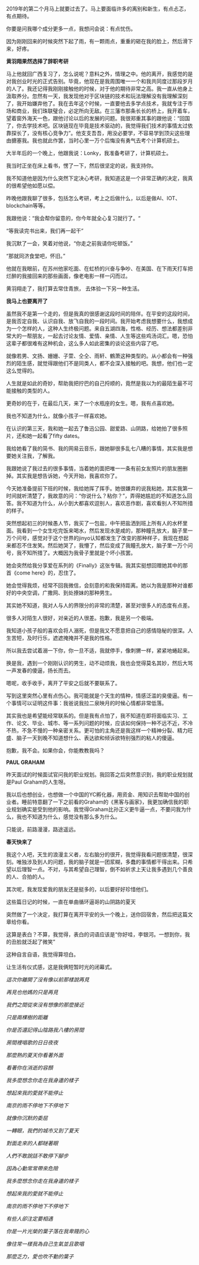 2019年的第二个月马上就要过去了。马上要面临许多的离别和新生，有点忐忑，有点期待。

你要是问我哪个成分更多一点，我想问会说：有点忧伤。

因为刚刚回来的时候突然下起了雨，有一颗雨点，重重的砸在我的脸上，然后滑下来，好疼。


**黄羽翔果然选择了辞职考研**

马上他就回广西复习了，怎么说呢？意料之外，情理之中。他的离开，我感觉的是对我创业时光的正式告别。毕竟，他现在是我周围唯一一个和我共同度过那段岁月的人了。我还记得我刚刚接触他的时候，对于他的期待非常之高。我一直从他身上汲取养分。忽然有一天，我发现他对于区块链的技术和玩法理解没有我理解深刻了，我开始嫌弃他了。我在去年这个时候，一直要他去多学点技术，我就专注于市场和商业，我们珠联璧合，必定所向无敌。在三藩市那条长长的桥上，我开着车，望着窗外海天一色，跟他讨论以后的发展的问题。我很郑重其事的跟他说：“回国了，你去学技术吧。区块链现在毕竟是技术驱动的，我觉得我们技术的事情太过依靠探长了，没有核心竞争力”。他支支吾吾，用没必要学，不容易学到顶尖这些理由搪塞我。我也就此作罢，当时心里一万个后悔没有勇气去考个计算机硕士。

大半年后的一个晚上，他跟我说：Lonky，我准备考研了，计算机硕士。

我当时正坐在床上看书，愣了一下，然后很坚定的说，我支持你。

我不知道他是因为什么突然下定决心考研，我知道这是一个非常正确的决定，我真的很希望他如愿以偿。

昨晚他跟我聊了很多，包括怎么考研，考上之后做什么，以后是做AI、IOT、blockchain等等。

我跟他说：“我会帮你留意的，你今年就全心复习就行了。“

“等我读完书出来，我们再一起干”

我沉默了一会，笑着对他说，“你走之前我请你吃顿饭。”

“那就同济食堂吧，怀旧。”

他就在我眼前，在苏州他家吃面、在虹桥的兴奋与争吵、在美国、在下雨天打车把烂醉的我接回来的那些画面，像老电影一样一闪而过。

黄羽翔走了，我打算去常住青旅， 去体验一下另一种生活。

**我马上也要离开了**

虽然我不是第一个走的，但是我真的很感谢这段时间的陪伴。在平安的这段时间，是我否定自我、认识自我、放飞自我的一段时间。我开始考虑我想要什么，我想成为一个怎样的人，这种人生终极问题。来自五湖四海，性格、经历、想法都差别非常大的一帮朋友，一起去讨论友情、爱情、亲情、人生等这些鸡汤词汇。嗯，恐怕这辈子都很难有这种机会，这么多人如此密集的谈论这些内容了吧。

就像若男、文扬、姗姗、子萱、仝仝、雨轩、鶴萧这种类型的。从小都会有一种强烈的陌生感，就觉得跟他们不是同类人，都不会深入接触的吧。我想，他们也一定这么觉得的。

人生就是如此的奇妙，帮助我把拧巴的自己捋顺的，竟然是我以为的最陌生最不可能接触的类型的人。

更奇妙的在于，在最后几天，来了一个水瓶座的女生。嗯，我有点喜欢她。

我也不知道为什么，就像小孩子一样喜欢她。

在认识的第三天，我和她一起去了鲁迅公园、甜爱路、山阴路，给她拍了很多照片，还和她一起看了fifty dates。

我给她看了我的简书、我的网易云音乐，跟她聊很多乱七八糟的事情，其实我是想要她关注我，了解我。

我跟她说了我过去的很多事情，当着她的面把唯一一条有前女友照片的朋友圈删掉。其实我是想告诉她，今天开始，我喜欢你了。

今天她准备提前下班的时候，我给她挥了挥手。她很嫌弃的说我粘她，其实我第一时间就听清楚了，我故意的问：“你说什么？粘你？”，弄得她尴尬的不知道怎么回答。我不知道为什么，从小到大都喜欢逗别人，喜欢恶作剧，喜欢看别人不知所措的样子。

突然想起初三的时候愚人节，我买了一包盐，中午把盐洒到班上所有人的水杯里面。我看到一个女生吃完饭来喝水，然后发现水是咸的，那种瞳孔放大，脑子里一万个问号，感觉对于这个世界的jinyo认知都发生了改变的那种样子，我现在想起来都忍不住发笑。然后她哭了，我懵了，然后变成了我瞳孔放大，脑子里一万个问号，我不知所措了。大概因为我骨子里就是个坏小孩罢。

她会突然给我分享爱在系列的《Finally》这张专辑。我其实挺想回赠她其中的那首《come here》的，忍住了。

她会觉得我烦，经常不回我微信，会刻意的和我保持距离。她以为我是那种对谁都好的中央空调，广撒网、到处撩妹的那种男生。

其实她不知道，我对人与人的界限分的非常的清楚，甚至对很多人的态度有点差。

很多人对陌生人很好，对亲近的人很差。抱歉，我是另一个极端。

我知道小孩子般的喜欢会将人溺死，但是我又不愿意把自己的感情隐秘的很深。人生苦短，及时行乐，遮遮掩掩并不是我的性格。

所以我去尝试着溺一下你，你一旦不适，我就停手，像刺猬一样，紧紧地蜷起来。

换是我，遇到一个刚刚认识的男生，动不动烦我，我也会觉得莫名其妙，然后大骂一声发春的傻逼，扬长而去。

嗯呢，收手收手，离开了平安之后就不要联系了。

写到这里突然心里有点伤心。我可能就是个天生的情种，情感泛滥的臭傻逼。有一个事情可以证明这件事：我爸说我拉二泉映月的时候心情都非常低落。

其实我也是希望能经常联系的。但是我有点怕了，我不知道在即将面临实习、工作、论文、毕业、城市、等一系列问题的时候，应该如何保持一种不远不近，不冷不热，不急不慢的一种亲密关系。更可怕的主角还是我这样一个精神分裂、精力旺盛、脑子一天到晚不知道想什么、表达欲和倾诉欲特别强烈的粘人的傻逼。

抱歉，我不会。如果你会，你能教教我吗？

**PAUL GRAHAM**

昨天面试的时候面试官问我的职业规划。我回答之后突然意识到，我的职业规划就是Paul Graham的人生呀。

我以后也想创业，也想做一个中国的YC孵化器，用资金、用知识去帮助中国的创业者。睡前特意翻了一下之前看的Graham的《黑客与画家》，我更加确信我的职业规划确实是受到他的影响。我觉得Graham比孙正义更牛逼一点，不要问我为什么，我也不知道为什么，感觉没有那么多为什么。

只能说，前路漫漫，路途遥远。

**春天快来了**

我这个人吧，天生的浪漫主义者，左右脑分的很开，我觉得我看问题很清楚，很深刻。唯独涉及到人的问题，我的脑子就是一团浆糊，多蠢的事情都干得出来。只希望以后理智一点。不对，与其希望自己理智，倒不如祈求上天让我多遇到几个善良的人、合拍的人。

其次呢，我发现爱我的朋友还是挺多的，以后要好好珍惜他们。

这些篇日记的时候，一直在单曲循环逼哥的山阴路的夏天

突然做了一个决定，我打算在离开平安的头一个晚上，送你回宿舍，然后把这篇文章给你看。

这算是表白？不算，我觉得，表白的词语应该是“你好哇，李银河。一想到你，我的丑脸就泛起了微笑”

这种自言自语，我觉得算坦白。

让生活有仪式感，这是我俩短暂时光的闭幕式。

*這次你離開了沒有像以前那樣說再見*

*再見也他媽的只是再見*

*我們之間從來沒有想像的那麼接近*
 
*只是兩棵樹的距離*

*你是否還記得山陰路我八樓的房間*

*房間裡唱歌的日日夜夜*

*那麼熱的夏天你看著外面*  

*看著你在消逝的容顏*

*我多麼想念你走在我身邊的樣子*  

*想起來我的愛就不能停止*

*南京的雨不停地下不停地下* 

*就像你沉默的委屈*

*一轉眼，我們的城市又到了夏天*

*對面走來的人都瞇著眼*

*人們不敢說話不敢停下腳步*

*因為心動常常帶來危險*

*我多麼想念你走在我身邊的樣子*

*想起來我的愛就不能停止*

*南京的雨不停地下不停地下*

*有些人卻注定要相遇*

*你是一片光榮的葉子落在我卑賤的心* 

*像往常一樣我為自己生氣並且歌唱*

*那麼乏力，愛也吹不動的葉子*







<!--stackedit_data:
eyJoaXN0b3J5IjpbNjgxMDE4MDQwLC0xNzYxOTA3ODcsLTcxNj
A2NTU1NywxNDAwMzIxMzkzLC00MTg2NjQzNF19
-->